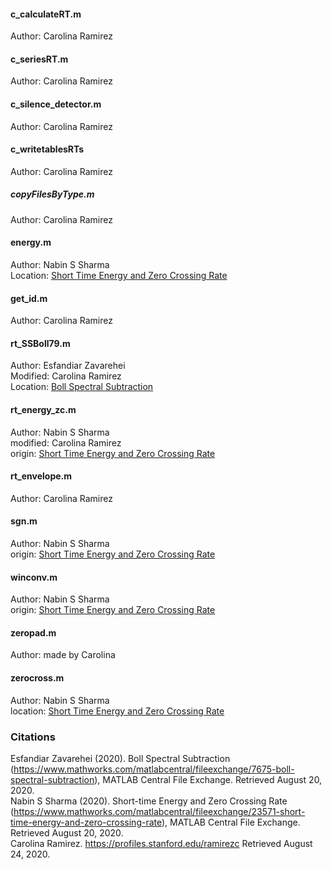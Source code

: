 #### c_calculateRT.m  
Author: Carolina Ramirez
  
#### c_seriesRT.m  
Author: Carolina Ramirez

#### c_silence_detector.m  
Author: Carolina Ramirez

#### c_writetablesRTs  
Author: Carolina Ramirez

##### copyFilesByType.m  
Author: Carolina Ramirez

#### energy.m  
Author: Nabin S Sharma  
Location: [Short Time Energy and Zero Crossing Rate](https://www.mathworks.com/matlabcentral/fileexchange/23571-short-time-energy-and-zero-crossing-rate)

#### get_id.m  
Author: Carolina Ramirez

#### rt_SSBoll79.m  
Author: Esfandiar Zavarehei  
Modified: Carolina Ramirez  
Location: [Boll Spectral Subtraction](https://www.mathworks.com/matlabcentral/fileexchange/7675-boll-spectral-subtraction)

#### rt_energy_zc.m  
Author: Nabin S Sharma  
modified: Carolina Ramirez  
origin: [Short Time Energy and Zero Crossing Rate](https://www.mathworks.com/matlabcentral/fileexchange/23571-short-time-energy-and-zero-crossing-rate)  

#### rt_envelope.m  
Author: Carolina Ramirez

#### sgn.m  
Author: Nabin S Sharma  
origin: [Short Time Energy and Zero Crossing Rate](https://www.mathworks.com/matlabcentral/fileexchange/23571-short-time-energy-and-zero-crossing-rate)

#### winconv.m  
Author: Nabin S Sharma  
origin: [Short Time Energy and Zero Crossing Rate](https://www.mathworks.com/matlabcentral/fileexchange/23571-short-time-energy-and-zero-crossing-rate)

#### zeropad.m  
Author: made by Carolina

#### zerocross.m  
Author: Nabin S Sharma  
location: [Short Time Energy and Zero Crossing Rate](https://www.mathworks.com/matlabcentral/fileexchange/23571-short-time-energy-and-zero-crossing-rate)  

### Citations  
Esfandiar Zavarehei (2020). Boll Spectral Subtraction (https://www.mathworks.com/matlabcentral/fileexchange/7675-boll-spectral-subtraction), MATLAB Central File Exchange. Retrieved August 20, 2020.   
Nabin S Sharma (2020). Short-time Energy and Zero Crossing Rate (https://www.mathworks.com/matlabcentral/fileexchange/23571-short-time-energy-and-zero-crossing-rate), MATLAB Central File Exchange. Retrieved August 20, 2020.  
Carolina Ramirez. https://profiles.stanford.edu/ramirezc Retrieved August 24, 2020. 